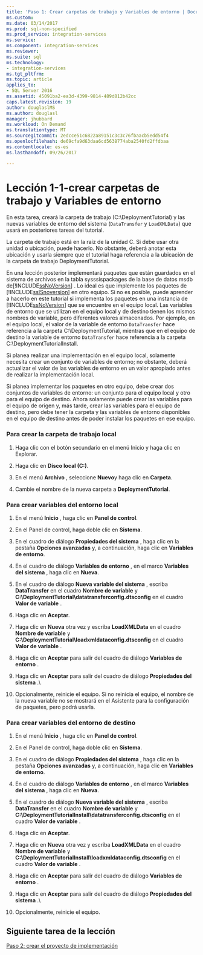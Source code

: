 ```yaml
---
title: 'Paso 1: Crear carpetas de trabajo y Variables de entorno | Documentos de Microsoft'
ms.custom: 
ms.date: 03/14/2017
ms.prod: sql-non-specified
ms.prod_service: integration-services
ms.service: 
ms.component: integration-services
ms.reviewer: 
ms.suite: sql
ms.technology:
- integration-services
ms.tgt_pltfrm: 
ms.topic: article
applies_to:
- SQL Server 2016
ms.assetid: 45091ba2-ea3d-4399-9814-489d812b42cc
caps.latest.revision: 19
author: douglaslMS
ms.author: douglasl
manager: jhubbard
ms.workload: On Demand
ms.translationtype: MT
ms.sourcegitcommit: 2edcce51c6822a89151c3c3c76fbaacb5edd54f4
ms.openlocfilehash: de69cfa9d63daa6cd5638774aba2540fd2ffdbaa
ms.contentlocale: es-es
ms.lasthandoff: 09/26/2017

---
```

# <a name="lesson-1-1---creating-working-folders-and-environment-variables"></a>Lección 1-1-crear carpetas de trabajo y Variables de entorno
En esta tarea, creará la carpeta de trabajo (C:\DeploymentTutorial) y las nuevas variables de entorno del sistema (`DataTransfer` y `LoadXMLData`) que usará en posteriores tareas del tutorial.  
  
La carpeta de trabajo está en la raíz de la unidad C. Si debe usar otra unidad o ubicación, puede hacerlo. No obstante, deberá anotar esta ubicación y usarla siempre que el tutorial haga referencia a la ubicación de la carpeta de trabajo DeploymentTutorial.  
  
En una lección posterior implementará paquetes que están guardados en el sistema de archivos en la tabla sysssispackages de la base de datos msdb de[!INCLUDE[ssNoVersion](../includes/ssnoversion-md.md)] . Lo ideal es que implemente los paquetes de [!INCLUDE[ssISnoversion](../includes/ssisnoversion-md.md)] en otro equipo. Si no es posible, puede aprender a hacerlo en este tutorial si implementa los paquetes en una instancia de [!INCLUDE[ssNoVersion](../includes/ssnoversion-md.md)] que se encuentre en el equipo local. Las variables de entorno que se utilizan en el equipo local y de destino tienen los mismos nombres de variable, pero diferentes valores almacenados. Por ejemplo, en el equipo local, el valor de la variable de entorno `DataTransfer` hace referencia a la carpeta C:\DeploymentTutorial, mientras que en el equipo de destino la variable de entorno `DataTransfer` hace referencia a la carpeta C:\DeploymentTutorialInstall.  
  
Si planea realizar una implementación en el equipo local, solamente necesita crear un conjunto de variables de entorno; no obstante, deberá actualizar el valor de las variables de entorno en un valor apropiado antes de realizar la implementación local.  
  
Si planea implementar los paquetes en otro equipo, debe crear dos conjuntos de variables de entorno: un conjunto para el equipo local y otro para el equipo de destino. Ahora solamente puede crear las variables para el equipo de origen y, más tarde, crear las variables para el equipo de destino, pero debe tener la carpeta y las variables de entorno disponibles en el equipo de destino antes de poder instalar los paquetes en ese equipo.  
  
### <a name="to-create-the-local-working-folder"></a>Para crear la carpeta de trabajo local  
  
1.  Haga clic con el botón secundario en el menú Inicio y haga clic en Explorar.  
  
2.  Haga clic en **Disco local (C:)**.  
  
3.  En el menú **Archivo** , seleccione **Nuevo**y haga clic en **Carpeta**.  
  
4.  Cambie el nombre de la nueva carpeta a **DeploymentTutorial**.  
  
### <a name="to-create-local-environment-variables"></a>Para crear variables del entorno local  
  
1.  En el menú **Inicio** , haga clic en **Panel de control**.  
  
2.  En el Panel de control, haga doble clic en **Sistema**.  
  
3.  En el cuadro de diálogo **Propiedades del sistema** , haga clic en la pestaña **Opciones avanzadas** y, a continuación, haga clic en **Variables de entorno**.  
  
4.  En el cuadro de diálogo **Variables de entorno** , en el marco **Variables del sistema** , haga clic en **Nueva**.  
  
5.  En el cuadro de diálogo **Nueva variable del sistema** , escriba **DataTransfer** en el cuadro **Nombre de variable** y **C:\DeploymentTutorial\datatransferconfig.dtsconfig** en el cuadro **Valor de variable** .  
  
6.  Haga clic en **Aceptar**.  
  
7.  Haga clic en **Nueva** otra vez y escriba **LoadXMLData** en el cuadro **Nombre de variable** y **C:\DeploymentTutorial\loadxmldataconfig.dtsconfig** en el cuadro **Valor de variable** .  
  
8.  Haga clic en **Aceptar** para salir del cuadro de diálogo **Variables de entorno** .  
  
9. Haga clic en **Aceptar** para salir del cuadro de diálogo **Propiedades del sistema** .\  
  
10. Opcionalmente, reinicie el equipo. Si no reinicia el equipo, el nombre de la nueva variable no se mostrará en el Asistente para la configuración de paquetes, pero podrá usarla.  
  
### <a name="to-create-destination-environment-variables"></a>Para crear variables del entorno de destino  
  
1.  En el menú **Inicio** , haga clic en **Panel de control**.  
  
2.  En el Panel de control, haga doble clic en **Sistema**.  
  
3.  En el cuadro de diálogo **Propiedades del sistema** , haga clic en la pestaña **Opciones avanzadas** y, a continuación, haga clic en **Variables de entorno**.  
  
4.  En el cuadro de diálogo **Variables de entorno** , en el marco **Variables del sistema** , haga clic en **Nueva**.  
  
5.  En el cuadro de diálogo **Nueva variable del sistema** , escriba **DataTransfer** en el cuadro **Nombre de variable** y **C:\DeploymentTutorialInstall\datatransferconfig.dtsconfig** en el cuadro **Valor de variable** .  
  
6.  Haga clic en **Aceptar**.  
  
7.  Haga clic en **Nueva** otra vez y escriba **LoadXMLData** en el cuadro **Nombre de variable** y **C:\DeploymentTutorialInstall\loadxmldataconfig.dtsconfig** en el cuadro **Valor de variable** .  
  
8.  Haga clic en **Aceptar** para salir del cuadro de diálogo **Variables de entorno** .  
  
9. Haga clic en **Aceptar** para salir del cuadro de diálogo **Propiedades del sistema** .\  
  
10. Opcionalmente, reinicie el equipo.  
  
## <a name="next-task-in-lesson"></a>Siguiente tarea de la lección  
[Paso 2: crear el proyecto de implementación](../integration-services/lesson-1-2-creating-the-deployment-project.md)  
  
  
  

